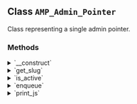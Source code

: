 ## Class `AMP_Admin_Pointer`

Class representing a single admin pointer.

### Methods
<details>
<summary>`__construct`</summary>

```php
public __construct( $slug, array $args )
```

Constructor.


</details>
<details>
<summary>`get_slug`</summary>

```php
public get_slug()
```

Gets the pointer slug.


</details>
<details>
<summary>`is_active`</summary>

```php
public is_active( $hook_suffix )
```

Checks whether the pointer is active.

This method executes the active callback and looks at whether the pointer has been dismissed in order to determine whether the pointer should be active or not.


</details>
<details>
<summary>`enqueue`</summary>

```php
public enqueue()
```

Enqueues the script for the pointer.


</details>
<details>
<summary>`print_js`</summary>

```php
private print_js()
```

Prints the script for the pointer inline.

Requires the &#039;wp-pointer&#039; script to be loaded.


</details>
